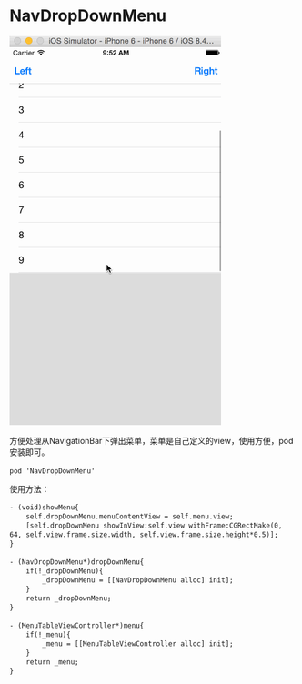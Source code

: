 # NavDropDownMenu
![](./menu.gif)

方便处理从NavigationBar下弹出菜单，菜单是自己定义的view，使用方便，pod安装即可。

`pod 'NavDropDownMenu'`

使用方法：

```
- (void)showMenu{
    self.dropDownMenu.menuContentView = self.menu.view;
    [self.dropDownMenu showInView:self.view withFrame:CGRectMake(0, 64, self.view.frame.size.width, self.view.frame.size.height*0.5)];
}

- (NavDropDownMenu*)dropDownMenu{
    if(!_dropDownMenu){
        _dropDownMenu = [[NavDropDownMenu alloc] init];
    }
    return _dropDownMenu;
}

- (MenuTableViewController*)menu{
    if(!_menu){
        _menu = [[MenuTableViewController alloc] init];
    }
    return _menu;
}
```



